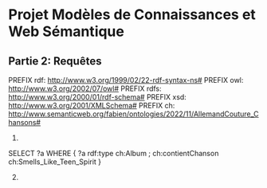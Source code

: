 # Projet Modèles de Connaissances et Web Sémantique

## Partie 2: Requêtes

PREFIX rdf: <http://www.w3.org/1999/02/22-rdf-syntax-ns#>
PREFIX owl: <http://www.w3.org/2002/07/owl#>
PREFIX rdfs: <http://www.w3.org/2000/01/rdf-schema#>
PREFIX xsd: <http://www.w3.org/2001/XMLSchema#>
PREFIX ch: <http://www.semanticweb.org/fabien/ontologies/2022/11/AllemandCouture_Chansons#>

1.
SELECT ?a
    WHERE { ?a rdf:type ch:Album ; ch:contientChanson ch:Smells_Like_Teen_Spirit }

2.
